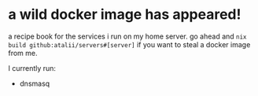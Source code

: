 # a wild docker image has appeared!

a recipe book for the services i run on my home server. go ahead and `nix build
github:atalii/servers#[server]` if you want to steal a docker image from me.

I currently run:

* dnsmasq
